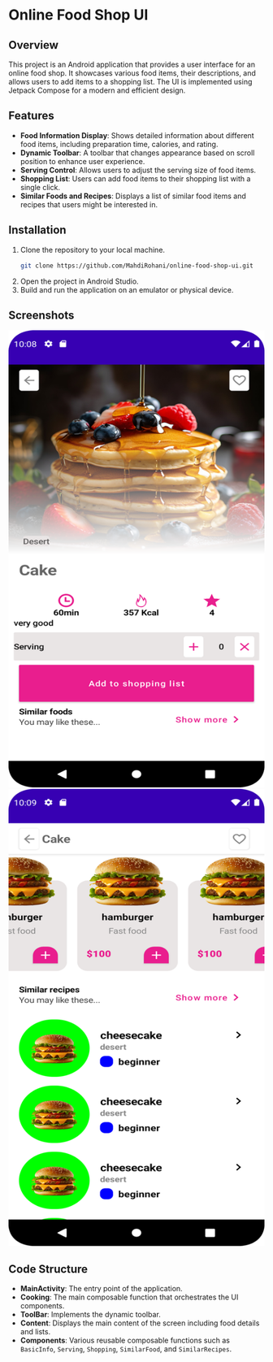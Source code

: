 # Online Food Shop UI

## Overview

This project is an Android application that provides a user interface for an online food shop. It showcases various food items, their descriptions, and allows users to add items to a shopping list. The UI is implemented using Jetpack Compose for a modern and efficient design.

## Features

- **Food Information Display**: Shows detailed information about different food items, including preparation time, calories, and rating.
- **Dynamic Toolbar**: A toolbar that changes appearance based on scroll position to enhance user experience.
- **Serving Control**: Allows users to adjust the serving size of food items.
- **Shopping List**: Users can add food items to their shopping list with a single click.
- **Similar Foods and Recipes**: Displays a list of similar food items and recipes that users might be interested in.

## Installation

1. Clone the repository to your local machine.
   ```bash
   git clone https://github.com/MahdiRohani/online-food-shop-ui.git
   ```
2. Open the project in Android Studio.
3. Build and run the application on an emulator or physical device.


## Screenshots
<img src="main_screen.png" alt="Main Screen" width="600" height="900"/>

<img src="second_screen.png" alt="second Screen" width="600" height="900"/>


## Code Structure

- **MainActivity**: The entry point of the application.
- **Cooking**: The main composable function that orchestrates the UI components.
- **ToolBar**: Implements the dynamic toolbar.
- **Content**: Displays the main content of the screen including food details and lists.
- **Components**: Various reusable composable functions such as `BasicInfo`, `Serving`, `Shopping`, `SimilarFood`, and `SimilarRecipes`.

